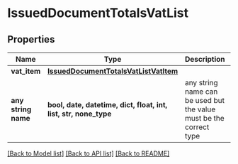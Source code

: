 # IssuedDocumentTotalsVatList


## Properties
Name | Type | Description | Notes
------------ | ------------- | ------------- | -------------
**vat_item** | [**IssuedDocumentTotalsVatListVatItem**](IssuedDocumentTotalsVatListVatItem.md) |  | [optional] 
**any string name** | **bool, date, datetime, dict, float, int, list, str, none_type** | any string name can be used but the value must be the correct type | [optional]

[[Back to Model list]](../README.md#documentation-for-models) [[Back to API list]](../README.md#documentation-for-api-endpoints) [[Back to README]](../README.md)


